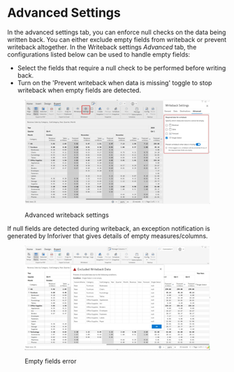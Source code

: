 # Advanced Settings

In the advanced settings tab, you can enforce null checks on the data being written back. You can either exclude empty fields from writeback or prevent writeback altogether. In the Writeback settings _Advanced_ tab, the configurations listed below can be used to handle empty fields:

* Select the fields that require a null check to be performed before writing back.
* Turn on the 'Prevent writeback when data is missing' toggle to stop writeback when empty fields are detected.&#x20;

<figure><img src="../../../.gitbook/assets/image (17) (1) (1) (1).png" alt=""><figcaption><p>Advanced writeback settings</p></figcaption></figure>

If null fields are detected during writeback, an exception notification is generated by Inforiver that gives details of empty measures/columns.&#x20;

<figure><img src="../../../.gitbook/assets/image (18) (1).png" alt=""><figcaption><p>Empty fields error</p></figcaption></figure>

